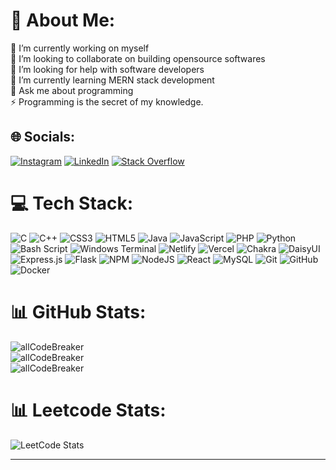 # 💫 About Me:
🔭 I’m currently working on myself <br>👯 I’m looking to collaborate on building opensource softwares <br>🤝 I’m looking for help with software developers <br>🌱 I’m currently learning MERN stack development <br>💬 Ask me about programming <br> ⚡ Programming is the secret of my knowledge. 

## 🌐 Socials:
[![Instagram](https://img.shields.io/badge/Instagram-%23E4405F.svg?logo=Instagram&logoColor=white)](https://instagram.com/allcodebreaker ) [![LinkedIn](https://img.shields.io/badge/LinkedIn-%230077B5.svg?logo=linkedin&logoColor=white)](https://linkedin.com/in/allwin-a-023970291) [![Stack Overflow](https://img.shields.io/badge/-Stackoverflow-FE7A16?logo=stack-overflow&logoColor=white)](https://stackoverflow.com/users/allcodebreaker) 

# 💻 Tech Stack:
![C](https://img.shields.io/badge/c-%2300599C.svg?style=for-the-badge&logo=c&logoColor=white) ![C++](https://img.shields.io/badge/c++-%2300599C.svg?style=for-the-badge&logo=c%2B%2B&logoColor=white) ![CSS3](https://img.shields.io/badge/css3-%231572B6.svg?style=for-the-badge&logo=css3&logoColor=white) ![HTML5](https://img.shields.io/badge/html5-%23E34F26.svg?style=for-the-badge&logo=html5&logoColor=white) ![Java](https://img.shields.io/badge/java-%23ED8B00.svg?style=for-the-badge&logo=openjdk&logoColor=white) ![JavaScript](https://img.shields.io/badge/javascript-%23323330.svg?style=for-the-badge&logo=javascript&logoColor=%23F7DF1E) ![PHP](https://img.shields.io/badge/php-%23777BB4.svg?style=for-the-badge&logo=php&logoColor=white) ![Python](https://img.shields.io/badge/python-3670A0?style=for-the-badge&logo=python&logoColor=ffdd54) ![Bash Script](https://img.shields.io/badge/bash_script-%23121011.svg?style=for-the-badge&logo=gnu-bash&logoColor=white) ![Windows Terminal](https://img.shields.io/badge/Windows%20Terminal-%234D4D4D.svg?style=for-the-badge&logo=windows-terminal&logoColor=white) ![Netlify](https://img.shields.io/badge/netlify-%23000000.svg?style=for-the-badge&logo=netlify&logoColor=#00C7B7) ![Vercel](https://img.shields.io/badge/vercel-%23000000.svg?style=for-the-badge&logo=vercel&logoColor=white) ![Chakra](https://img.shields.io/badge/chakra-%234ED1C5.svg?style=for-the-badge&logo=chakraui&logoColor=white) ![DaisyUI](https://img.shields.io/badge/daisyui-5A0EF8?style=for-the-badge&logo=daisyui&logoColor=white) ![Express.js](https://img.shields.io/badge/express.js-%23404d59.svg?style=for-the-badge&logo=express&logoColor=%2361DAFB) ![Flask](https://img.shields.io/badge/flask-%23000.svg?style=for-the-badge&logo=flask&logoColor=white) ![NPM](https://img.shields.io/badge/NPM-%23CB3837.svg?style=for-the-badge&logo=npm&logoColor=white) ![NodeJS](https://img.shields.io/badge/node.js-6DA55F?style=for-the-badge&logo=node.js&logoColor=white) ![React](https://img.shields.io/badge/react-%2320232a.svg?style=for-the-badge&logo=react&logoColor=%2361DAFB) ![MySQL](https://img.shields.io/badge/mysql-4479A1.svg?style=for-the-badge&logo=mysql&logoColor=white) ![Git](https://img.shields.io/badge/git-%23F05033.svg?style=for-the-badge&logo=git&logoColor=white) ![GitHub](https://img.shields.io/badge/github-%23121011.svg?style=for-the-badge&logo=github&logoColor=white) ![Docker](https://img.shields.io/badge/docker-%230db7ed.svg?style=for-the-badge&logo=docker&logoColor=white)

# 📊 GitHub Stats:
![allCodeBreaker](https://github-readme-stats.vercel.app/api?username=Allcodebreaker&theme=dark&hide_border=false&include_all_commits=false&count_private=false)<br/>
![allCodeBreaker](https://nirzak-streak-stats.vercel.app/?user=Allcodebreaker&theme=dark&hide_border=false)<br/>
![allCodeBreaker](https://github-readme-stats.vercel.app/api/top-langs/?username=Allcodebreaker&theme=dark&hide_border=false&include_all_commits=false&count_private=false&layout=compact)


# 📊 Leetcode Stats:
![LeetCode Stats](https://leetcard.jacoblin.cool/Allwin_Allwin)

---
<!--
[![allCodeBreaker](https://visitcount.itsvg.in/api?id=Allcodebreaker&icon=0&color=0)](https://visitcount.itsvg.in)
-->
<!-- Proudly created with GPRM ( https://gprm.itsvg.in ) -->
